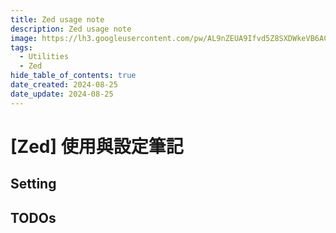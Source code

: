 ```yaml
---
title: Zed usage note
description: Zed usage note
image: https://lh3.googleusercontent.com/pw/AL9nZEUA9Ifvd5Z8SXDWkeVB6AC4MPGwnXaL6kBXNPoXwOQQ2jOcZ1Jw_0p8TKK8C3ZX0e67_FOY15eDrm7aaXSQJcKtoUzC80SAQEHsaBy6qS2AqNNs5VUFNXBKm439y_1wkvmDl-PnL8ReojnIumNlEvOXBg=w800-no?authuser=0
tags:
  - Utilities
  - Zed
hide_table_of_contents: true
date_created: 2024-08-25
date_update: 2024-08-25
---
```


# [Zed] 使用與設定筆記

## Setting

## TODOs
